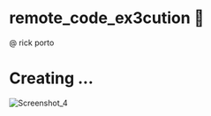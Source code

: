 # remote_code_ex3cution :snake:
@ rick porto

# Creating ...

![Screenshot_4](https://user-images.githubusercontent.com/118774522/219784297-f96b0b92-2fca-4818-a824-8f01b0530e95.png)
